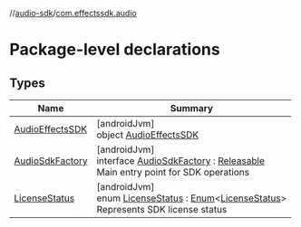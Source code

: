 //[audio-sdk](../../index.md)/[com.effectssdk.audio](index.md)

# Package-level declarations

## Types

| Name | Summary |
|---|---|
| [AudioEffectsSDK](-audio-effects-s-d-k/index.md) | [androidJvm]<br>object [AudioEffectsSDK](-audio-effects-s-d-k/index.md) |
| [AudioSdkFactory](-audio-sdk-factory/index.md) | [androidJvm]<br>interface [AudioSdkFactory](-audio-sdk-factory/index.md) : [Releasable](../com.effectssdk.audio.pipeline/-releasable/index.md)<br>Main entry point for SDK operations |
| [LicenseStatus](-license-status/index.md) | [androidJvm]<br>enum [LicenseStatus](-license-status/index.md) : [Enum](https://kotlinlang.org/api/core/kotlin-stdlib/kotlin/-enum/index.html)&lt;[LicenseStatus](-license-status/index.md)&gt; <br>Represents SDK license status |